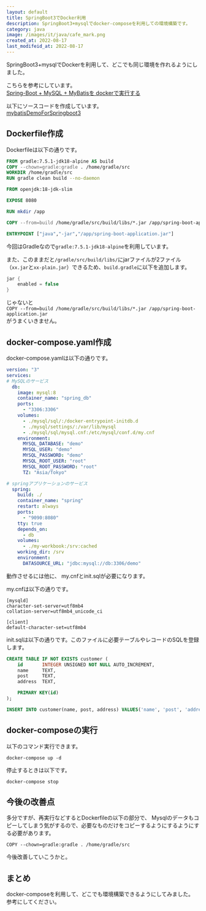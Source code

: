 ```yaml
---
layout: default
title: SpringBoot3でDocker利用
description: SpringBoot3+mysqlでdocker-composeを利用しての環境構築です。
category: java
image: /images/it/java/cafe_mark.png
created_at: 2022-08-17
last_modifeid_at: 2022-08-17
---
```


SpringBoot3+mysqlでDockerを利用して、どこでも同じ環境を作れるようにしました。

こちらを参考にしています。  
[Spring-Boot + MySQL + MyBatisを dockerで実行する](https://qiita.com/Frihesa/items/16ec97d17f61663a845f)

以下にソースコードを作成しています。  
[mybatisDemoForSpringboot3](https://github.com/mtaketani113/mybatisDemoForSpringboot3/tree/0.0.3)

## Dockerfile作成

Dockerfileは以下の通りです。

```Dockerfile
FROM gradle:7.5.1-jdk18-alpine AS build
COPY --chown=gradle:gradle . /home/gradle/src
WORKDIR /home/gradle/src
RUN gradle clean build --no-daemon 

FROM openjdk:18-jdk-slim

EXPOSE 8080

RUN mkdir /app

COPY --from=build /home/gradle/src/build/libs/*.jar /app/spring-boot-application.jar

ENTRYPOINT ["java","-jar","/app/spring-boot-application.jar"]
```

今回はGradleなので`gradle:7.5.1-jdk18-alpine`を利用しています。

また、このままだと`/gradle/src/build/libs/`にjarファイルが2ファイル（`xx.jar`と`xx-plain.jar`）できるため、`build.gradle`に以下を追加します。

```Groovy
jar {
    enabled = false
}
```

じゃないと  
`COPY --from=build /home/gradle/src/build/libs/*.jar /app/spring-boot-application.jar`  
がうまくいきません。

## docker-compose.yaml作成

docker-compose.yamlは以下の通りです。

```Yaml
version: "3"
services:
# MySQLのサービス
  db:
    image: mysql:8
    container_name: "spring_db"
    ports:
      - "3306:3306"
    volumes:
      - ./mysql/sql/:/docker-entrypoint-initdb.d
      - ./mysql/settings/:/var/lib/mysql
      - ./mysql/sql/mysql.cnf:/etc/mysql/conf.d/my.cnf
    environment:
      MYSQL_DATABASE: "demo"
      MYSQL_USER: "demo"
      MYSQL_PASSWORD: "demo"
      MYSQL_ROOT_USER: "root"
      MYSQL_ROOT_PASSWORD: "root"
      TZ: "Asia/Tokyo"

# springアプリケーションのサービス
  spring:
    build: ./
    container_name: "spring"
    restart: always
    ports:
      - "9090:8080"
    tty: true
    depends_on:
      - db
    volumes:
      - ./my-workbook:/srv:cached
    working_dir: /srv
    environment:
      DATASOURCE_URL: "jdbc:mysql://db:3306/demo"
```

動作させるには他に、
my.cnfとinit.sqlが必要になります。

my.cnfは以下の通りです。
```
[mysqld]
character-set-server=utf8mb4
collation-server=utf8mb4_unicode_ci

[client]
default-character-set=utf8mb4
```

init.sqlは以下の通りです。このファイルに必要テーブルやレコードのSQLを登録します。
```Sql
CREATE TABLE IF NOT EXISTS customer (
    id       INTEGER UNSIGNED NOT NULL AUTO_INCREMENT,
    name     TEXT,
    post     TEXT,
    address  TEXT,

    PRIMARY KEY(id)
);

INSERT INTO customer(name, post, address) VALUES('name', 'post', 'address');
```

## docker-composeの実行

以下のコマンド実行できます。
```
docker-compose up -d
```

停止するときは以下です。
```
docker-compose stop
```

## 今後の改善点

多分ですが、再実行などするとDockerfileの以下の部分で、
Mysqlのデータもコピーしてしまう気がするので、必要なものだけをコピーするようにするようにする必要があります。

`COPY --chown=gradle:gradle . /home/gradle/src`

今後改善していこうかと。

## まとめ

docker-composeを利用して、どこでも環境構築できるようにしてみました。
参考にしてください。